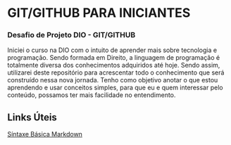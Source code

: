 # GIT/GITHUB PARA INICIANTES 
### Desafio de Projeto DIO - GIT/GITHUB
Iniciei o curso na DIO com o intuito de aprender mais sobre tecnologia e programação. Sendo formada em Direito, a linguagem de programação é totalmente diversa dos conhecimentos adquiridos até hoje. 
Sendo assim, utilizarei deste repositório para acrescentar todo o conhecimento que será construído nessa nova jornada.
Tenho como objetivo anotar o que estou aprendendo e usar conceitos simples, para que eu e quem interessar pelo conteúdo, possamos ter mais facilidade no entendimento.

## Links Úteis 
[Síntaxe Básica Markdown](https://markdown.net.br/sintaxe-basica/)
